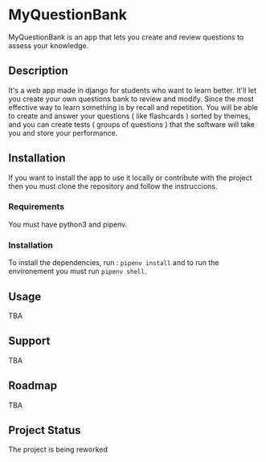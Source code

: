 # MyQuestionBank
MyQuestionBank is an app that lets you create and review questions to assess your knowledge.
## Description
It's a web app made in django for students who want to learn better. It'll let you create your own questions bank to review and modify. Since the most effective way to learn something is by recall and repetition.
You will be able to create and answer your questions ( like flashcards ) sorted by themes, and you can create tests ( groups of questions ) that the software will take you and store your performance.
## Installation
If you want to install the app to use it locally or contribute with the project then you must clone the repository and follow the instruccions.
### Requirements
You must have python3 and pipenv.
### Installation
To install the dependencies, run : `pipenv install` and to run the environement you must run `pipenv shell`.
## Usage
TBA
## Support
TBA
## Roadmap
TBA
## Project Status
The project is being reworked
